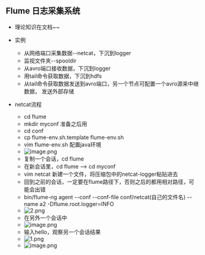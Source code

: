 ## Flume 日志采集系统
* 理论知识在文档~~
* 实例
	* 从网络端口采集数据--netcat，下沉到logger
	* 监视文件夹--spooldir
	* 从avro端口接收数据，下沉到logger
	* 用tail命令获取数据，下沉到hdfs
	* 从tail命令获取数据发送到avro端口，另一个节点可配置一个avro源来中继数据，
	  发送外部存储

* netcat流程
	* cd flume
	* mkdir myconf 准备之后用
	* cd conf
	* cp flume-env.sh.template flume-env.sh
	* vim flume-env.sh 配置java环境
	* ![image.png](https://upload-images.jianshu.io/upload_images/14467401-2ded1ea8beb6eb84.png?imageMogr2/auto-orient/strip%7CimageView2/2/w/1240)
	* 复制一个会话，cd flume
	* 在新会话里，cd flume --> cd myconf
	* vim netcat  新建一个文件，将压缩包中的netcat-logger粘贴进去
	* 回到之前的会话，一定要在flume路径下，否则之后的都用相对路径，可能会出错
	* bin/flume-ng agent --conf --conf-file conf/netcat(自己的文件名) --name a2
	  -Dflume.root.logger=INFO
	* ![2.png](https://upload-images.jianshu.io/upload_images/14466577-ea9132aae50de207.png?imageMogr2/auto-orient/strip%7CimageView2/2/w/1240)
	* 在另外一个会话中
	* ![image.png](https://upload-images.jianshu.io/upload_images/14467401-4dd77bfdcc742fef.png?imageMogr2/auto-orient/strip%7CimageView2/2/w/1240)
	* 输入hello，观察另一个会话结果
	* ![1.png](https://upload-images.jianshu.io/upload_images/14466577-eaedd65cd2aa21c5.png?imageMogr2/auto-orient/strip%7CimageView2/2/w/1240)
	* ![image.png](https://upload-images.jianshu.io/upload_images/14467401-09166b4bd2bc916a.png?imageMogr2/auto-orient/strip%7CimageView2/2/w/1240)
